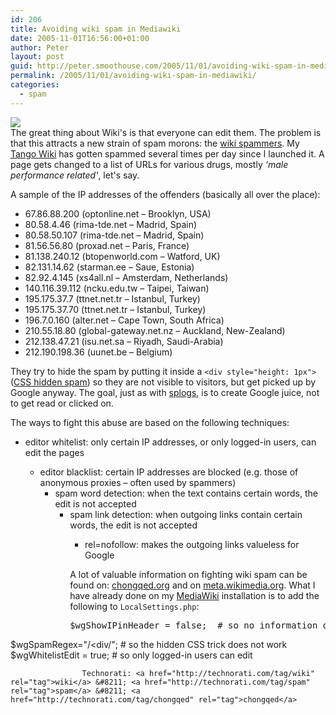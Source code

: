 ```yaml
---
id: 206
title: Avoiding wiki spam in Mediawiki
date: 2005-11-01T16:56:00+01:00
author: Peter
layout: post
guid: http://peter.smoothouse.com/2005/11/01/avoiding-wiki-spam-in-mediawiki/
permalink: /2005/11/01/avoiding-wiki-spam-in-mediawiki/
categories:
  - spam
---
```

![](http://us3.pixagogo.com/S5!bRz4QtUrC-Sj1TAgtTFlZ3VSXZ5qqc0FV6wgVX5lDajmLu4v3nJX84k8JhevEGlMHjJmK9SHIZi4FQhr2D67Qy9JqYmGCgFkGIWwopmHqE_/spamsepia.jpg)  
The great thing about Wiki's is that everyone can edit them. The problem is that this attracts a new strain of spam morons: the [wiki spammers](http://news.netcraft.com/archives/2004/06/04/wikis_the_next_frontier_for_spammers.html). My [Tango Wiki](http://tango.smoothouse.com/wiki/) has gotten spammed several times per day since I launched it. A page gets changed to a list of URLs for various drugs, mostly _&#8216;male performance related'_, let's say.

A sample of the IP addresses of the offenders (basically all over the place):

  * 67.86.88.200 (optonline.net &#8211; Brooklyn, USA) 
  * 80.58.4.46 (rima-tde.net &#8211; Madrid, Spain) 
  * 80.58.50.107 (rima-tde.net &#8211; Madrid, Spain) 
  * 81.56.56.80 (proxad.net &#8211; Paris, France) 
  * 81.138.240.12 (btopenworld.com &#8211; Watford, UK) 
  * 82.131.14.62 (starman.ee &#8211; Saue, Estonia) 
  * 82.92.4.145 (xs4all.nl &#8211; Amsterdam, Netherlands) 
  * 140.116.39.112 (ncku.edu.tw &#8211; Taipei, Taiwan) 
  * 195.175.37.7 (ttnet.net.tr &#8211; Istanbul, Turkey) 
  * 195.175.37.70 (ttnet.net.tr &#8211; Istanbul, Turkey) 
  * 196.7.0.160 (alter.net &#8211; Cape Town, South Africa) 
  * 210.55.18.80 (global-gateway.net.nz &#8211; Auckland, New-Zealand) 
  * 212.138.47.21 (isu.net.sa &#8211; Riyadh, Saudi-Arabia) 
  * 212.190.198.36 (uunet.be &#8211; Belgium)

They try to hide the spam by putting it inside a `<div style="height: 1px">` ([CSS hidden spam](http://wiki.chongqed.org/CSSHiddenSpam)) so they are not visible to visitors, but get picked up by Google anyway. The goal, just as with [splogs](http://en.wikipedia.org/wiki/Splog), is to create Google juice, not to get read or clicked on.

The ways to fight this abuse are based on the following techniques:

  * editor whitelist: only certain IP addresses, or only logged-in users, can edit the pages</p> 
      * editor blacklist: certain IP addresses are blocked (e.g. those of anonymous proxies &#8211; often used by spammers) 
          * spam word detection: when the text contains certain words, the edit is not accepted 
              * spam link detection: when outgoing links contain certain words, the edit is not accepted 
                  * rel=nofollow: makes the outgoing links valueless for Google</ul> 
                    A lot of valuable information on fighting wiki spam can be found on: [chongqed.org](http://chongqed.org/) and on [meta.wikimedia.org](http://meta.wikimedia.org/wiki/Anti-spam_Features). What I have already done on my [MediaWiki](http://www.mediawiki.org/wiki/MediaWiki) installation is to add the following to `LocalSettings.php`:
                    
                    <pre>$wgShowIPinHeader = false;  # so no information on IP addresses can be added
$wgSpamRegex="/&lt;div/";   # so the hidden CSS trick does not work
$wgWhitelistEdit = true;    # so only logged-in users can edit
</pre>
                    
                    Technorati: <a href="http://technorati.com/tag/wiki" rel="tag">wiki</a> &#8211; <a href="http://technorati.com/tag/spam" rel="tag">spam</a> &#8211; <a href="http://technorati.com/tag/chongqed" rel="tag">chongqed</a>
